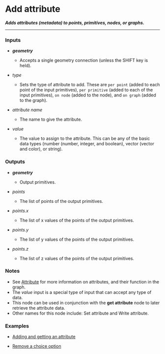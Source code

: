 # Add attribute

**_Adds attributes (metadata) to points, primitives, nodes, or graphs._**

---


### Inputs

* **_geometry_**

  * Accepts a single geometry connection (unless the SHIFT key is held).

* _type_

  * Sets the type of attribute to add. These are `per point` (added to each point of the input primitives), `per primitive` (added to each of the input primitives), `on node` (added to the node), and `on graph` (added to the graph).

* _attribute name_

  * The name to give the attribute.

* _value_

  * The value to assign to the attribute. This can be any of the basic data types (number (number, integer, and boolean), vector (vector and color), or string).


### Outputs

* **_geometry_**

  * Output primitives.

* _points_

  * The list of points of the output primitives.

* _points.x_

  * The list of x values of the points of the output primitives.

* _points.y_

  * The list of y values of the points of the output primitives.

* _points.z_

  * The list of z values of the points of the output primitives.


### Notes



* See [Attribute](/concepts/GeneralConcepts/attribute.md) for more information on attributes, and their function in the graph.
* The _value_ input is a special type of input that can accept any type of data.
* This node can be used in conjunction with the **get attribute** node to later retrieve the attribute data.
* Other names for this node include: Set attribute and Write attribute.


### Examples



* <a href="https://creator.trimble.com/graph?assetURI=whp:dc99eca7-c20c-4256-8fc2-d505f2e00029&version=latest" target="_blank">Adding and getting an attribute</a>

* <a href="https://creator.trimble.com/graph?assetURI=whp:a196c0b4-b55c-4601-a8ae-54a2a5dca83c&version=latest" target="_blank">Remove a choice option</a>
